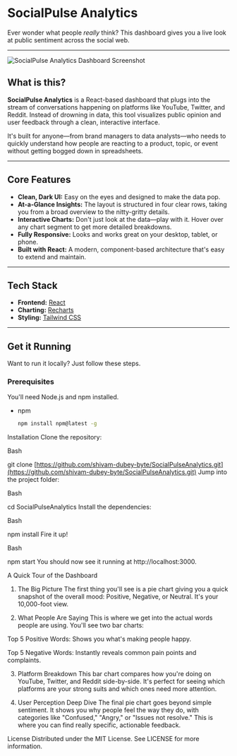# SocialPulse Analytics

Ever wonder what people *really* think? This dashboard gives you a live look at public sentiment across the social web.

---

![SocialPulse Analytics Dashboard Screenshot](https://placehold.co/800x450/111827/ffffff?text=SocialPulse+Analytics+UI)

## What is this?

**SocialPulse Analytics** is a React-based dashboard that plugs into the stream of conversations happening on platforms like YouTube, Twitter, and Reddit. Instead of drowning in data, this tool visualizes public opinion and user feedback through a clean, interactive interface.

It's built for anyone—from brand managers to data analysts—who needs to quickly understand how people are reacting to a product, topic, or event without getting bogged down in spreadsheets.

---

## Core Features

* **Clean, Dark UI:** Easy on the eyes and designed to make the data pop.
* **At-a-Glance Insights:** The layout is structured in four clear rows, taking you from a broad overview to the nitty-gritty details.
* **Interactive Charts:** Don't just look at the data—play with it. Hover over any chart segment to get more detailed breakdowns.
* **Fully Responsive:** Looks and works great on your desktop, tablet, or phone.
* **Built with React:** A modern, component-based architecture that's easy to extend and maintain.

---

## Tech Stack

* **Frontend:** [React](https://reactjs.org/)
* **Charting:** [Recharts](https://recharts.org/)
* **Styling:** [Tailwind CSS](https://tailwindcss.com/)

---

## Get it Running

Want to run it locally? Just follow these steps.

### Prerequisites

You'll need Node.js and npm installed.
* npm
  ```sh
  npm install npm@latest -g
Installation
Clone the repository:

Bash

git clone [https://github.com/shivam-dubey-byte/SocialPulseAnalytics.git](https://github.com/shivam-dubey-byte/SocialPulseAnalytics.git)
Jump into the project folder:

Bash

cd SocialPulseAnalytics
Install the dependencies:

Bash

npm install
Fire it up!

Bash

npm start
You should now see it running at http://localhost:3000.

A Quick Tour of the Dashboard
1. The Big Picture
The first thing you'll see is a pie chart giving you a quick snapshot of the overall mood: Positive, Negative, or Neutral. It's your 10,000-foot view.

2. What People Are Saying
This is where we get into the actual words people are using. You'll see two bar charts:

Top 5 Positive Words: Shows you what's making people happy.

Top 5 Negative Words: Instantly reveals common pain points and complaints.

3. Platform Breakdown
This bar chart compares how you're doing on YouTube, Twitter, and Reddit side-by-side. It's perfect for seeing which platforms are your strong suits and which ones need more attention.

4. User Perception Deep Dive
The final pie chart goes beyond simple sentiment. It shows you why people feel the way they do, with categories like "Confused," "Angry," or "Issues not resolve." This is where you can find really specific, actionable feedback.

License
Distributed under the MIT License. See LICENSE for more information.
